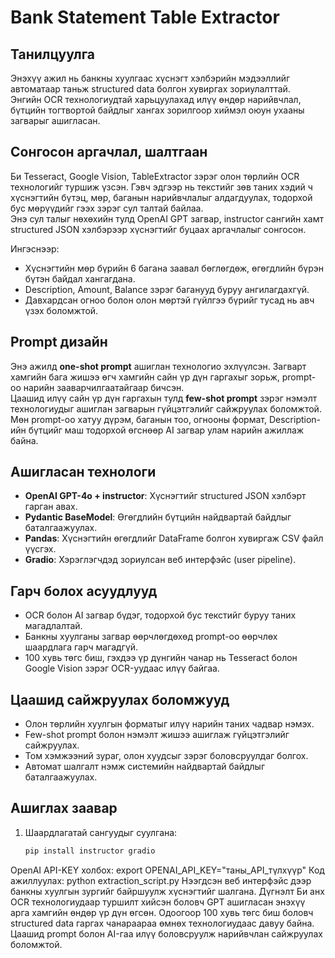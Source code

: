 # Bank Statement Table Extractor

## Танилцуулга
Энэхүү ажил нь банкны хуулгаас хүснэгт хэлбэрийн мэдээллийг автоматаар таньж structured data болгон хувиргах зориулалттай.  
Энгийн OCR технологиудтай харьцуулахад илүү өндөр нарийвчлал, бүтцийн тогтвортой байдлыг хангах зорилгоор хиймэл оюун ухааны загварыг ашигласан.

## Сонгосон аргачлал, шалтгаан
Би Tesseract, Google Vision, TableExtractor зэрэг олон төрлийн OCR технологийг туршиж үзсэн. Гэвч эдгээр нь текстийг зөв таних хэдий ч хүснэгтийн бүтэц, мөр, баганын нарийвчлалыг алдагдуулах, тодорхой бус мөрүүдийг гээх зэрэг сул талтай байлаа.  
Энэ сул талыг нөхөхийн тулд OpenAI GPT загвар, instructor сангийн хамт structured JSON хэлбэрээр хүснэгтийг буцаах аргачлалыг сонгосон.  

Ингэснээр:
- Хүснэгтийн мөр бүрийн 6 багана заавал бөглөгдөж, өгөгдлийн бүрэн бүтэн байдал хангагдана.
- Description, Amount, Balance зэрэг баганууд буруу ангилагдахгүй.
- Давхардсан огноо болон олон мөртэй гүйлгээ бүрийг тусад нь авч үзэх боломжтой.

## Prompt дизайн
Энэ ажилд **one-shot prompt** ашиглан технологио эхлүүлсэн. Загварт хамгийн бага жишээ өгч хамгийн сайн үр дүн гаргахыг зорьж, prompt-оо нарийн зааварчилгаатайгаар бичсэн.  
Цаашид илүү сайн үр дүн гаргахын тулд **few-shot prompt** зэрэг нэмэлт технологиудыг ашиглан загварын гүйцэтгэлийг сайжруулах боломжтой.  
Мөн prompt-оо хатуу дүрэм, баганын тоо, огнооны формат, Description-ийн бүтцийг маш тодорхой өгснөөр AI загвар улам нарийн ажиллаж байна.

## Ашигласан технологи
- **OpenAI GPT-4o + instructor**: Хүснэгтийг structured JSON хэлбэрт гарган авах.
- **Pydantic BaseModel**: Өгөгдлийн бүтцийн найдвартай байдлыг баталгаажуулах.
- **Pandas**: Хүснэгтийн өгөгдлийг DataFrame болгон хувиргаж CSV файл үүсгэх.
- **Gradio**: Хэрэглэгчдэд зориулсан веб интерфэйс (user pipeline).

## Гарч болох асуудлууд
- OCR болон AI загвар бүдэг, тодорхой бус текстийг буруу таних магадлалтай.
- Банкны хуулганы загвар өөрчлөгдөхөд prompt-оо өөрчлөх шаардлага гарч магадгүй.
- 100 хувь төгс биш, гэхдээ үр дүнгийн чанар нь Tesseract болон Google Vision зэрэг OCR-уудаас илүү байгаа.

## Цаашид сайжруулах боломжууд
- Олон төрлийн хуулгын форматыг илүү нарийн таних чадвар нэмэх.
- Few-shot prompt болон нэмэлт жишээ ашиглаж гүйцэтгэлийг сайжруулах.
- Том хэмжээний зураг, олон хуудсыг зэрэг боловсруулдаг болгох.
- Автомат шалгалт нэмж системийн найдвартай байдлыг баталгаажуулах.

## Ашиглах заавар
1. Шаардлагатай сангуудыг суулгана:
   ```bash
   pip install instructor gradio
OpenAI API-KEY холбох:
export OPENAI_API_KEY="таны_API_түлхүүр"
Код ажиллуулах:
python extraction_script.py
Нээгдсэн веб интерфэйс дээр банкны хуулгын зургийг байршуулж хүснэгтийг шалгана.
Дүгнэлт
Би анх OCR технологиудаар туршилт хийсэн боловч GPT ашигласан энэхүү арга хамгийн өндөр үр дүн өгсөн. Одоогоор 100 хувь төгс биш боловч structured data гаргах чанараараа өмнөх технологиудаас давуу байна. Цаашид prompt болон AI-гаа илүү боловсруулж нарийвчлан сайжруулах боломжтой.
